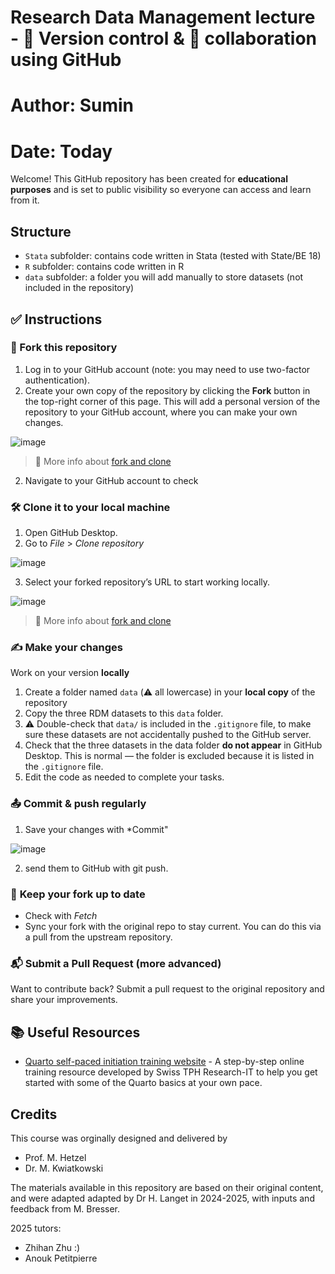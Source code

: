 # Research Data Management lecture - 🔄 Version control & 🤝 collaboration using GitHub

# Author: Sumin 
# Date: Today


Welcome! This GitHub repository has been created for **educational purposes** and is set to public visibility so everyone can access and learn from it.

## Structure

* `Stata` subfolder: contains code written in Stata (tested with State/BE 18)
* `R` subfolder: contains code written in R
* `data` subfolder: a folder you will add manually to store datasets (not included in the repository)

## ✅ Instructions

### 🍴 Fork this repository 

1. Log in to your GitHub account (note: you may need to use two-factor authentication).
2. Create your own copy of the repository by clicking the **Fork** button in the top-right corner of this page. This will add a personal version of the repository to your GitHub account, where you can make your own changes.
   
  ![image](https://github.com/user-attachments/assets/fce85dee-c069-46bf-aeda-faaeb9b7837e)

> 📘 More info about [fork and clone](https://github.com/SwissTPH/mscepi_rdm/wiki/GitHub-vocabulary#fork-and-clone)

2. Navigate to your GitHub account to check

### 🛠️ Clone it to your local machine

1. Open GitHub Desktop.
2. Go to *File* > *Clone repository*

  ![image](https://github.com/user-attachments/assets/e62f827e-1dd6-4928-9899-7bb54669cb2c)

3. Select your forked repository’s URL to start working locally.

  ![image](https://github.com/user-attachments/assets/e7aa53e1-ec4e-4769-b3e8-495f6c0ffaca)

> 📘 More info about [fork and clone](https://github.com/SwissTPH/mscepi_rdm/wiki/GitHub-vocabulary#fork-and-clone)

### ✍️ **Make your changes**

Work on your version **locally**

1. Create a folder named `data` (⚠️ all lowercase) in your **local copy** of the repository
2. Copy the three RDM datasets to this `data` folder.
3. ⚠️ Double-check that `data/` is included in the `.gitignore` file, to make sure these datasets are not accidentally pushed to the GitHub server.
4. Check that the three datasets in the data folder **do not appear** in GitHub Desktop. This is normal — the folder is excluded because it is listed in the `.gitignore` file.
5. Edit the code as needed to complete your tasks.

### 📤 Commit & push regularly

1. Save your changes with *Commit"

![image](https://github.com/user-attachments/assets/6e4afcf0-cbd9-4206-9d49-6c3f099fb444)

2. send them to GitHub with git push.

### 🔁 **Keep your fork up to date**

* Check with *Fetch*
* Sync your fork with the original repo to stay current. You can do this via a pull from the upstream repository.

### 📬 **Submit a Pull Request (more advanced)**

Want to contribute back? Submit a pull request to the original repository and share your improvements.

## 📚 Useful Resources

* [Quarto self-paced initiation training website](https://research-it-swiss-tph.github.io/quarto_training/) - A step-by-step online training resource developed by Swiss TPH Research-IT to help you get started with some of the Quarto basics at your own pace.

## Credits

This course was orginally designed and delivered by
* Prof. M. Hetzel
* Dr. M. Kwiatkowski

The materials available in this repository are based on their original content, and were adapted adapted by Dr H. Langet in 2024-2025, with inputs and feedback from M. Bresser.

2025 tutors:
* Zhihan Zhu :)
* Anouk Petitpierre
